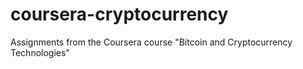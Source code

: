# coursera-cryptocurrency
Assignments from the Coursera course "Bitcoin and Cryptocurrency Technologies"
